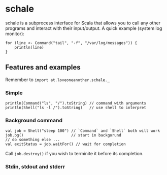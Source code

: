 # schale

schale is a subprocess interface for Scala that allows you to call any other programs and interact with their input/output. A quick example (system log monitor):

    for (line <- Command("tail", "-f", "/var/log/messages")) {
        println(line)
    }

## Features and examples

Remember to `import at.loveoneanother.schale._`

### Simple 

    println(Command("ls", "/").toString) // command with arguments
    println(Shell("ls -l /").toString)   // use shell to interpret

### Background command

    val job = Shell("sleep 100") // `Command` and `Shell` both will work
    job.bg()                     // start in backgorund
    // do something else ...
    val exitStatus = job.waitFor() // wait for completion

Call `job.destroy()` if you wish to terminite it before its completion.

### Stdin, stdout and stderr
